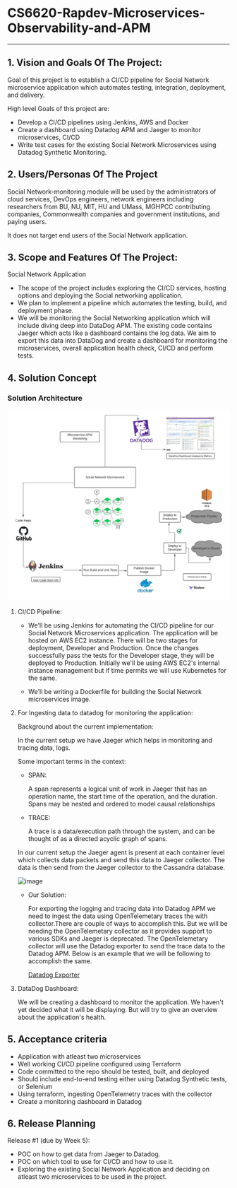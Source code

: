 # CS6620-Rapdev-Microservices-Observability-and-APM

** **

## 1. Vision and Goals Of The Project:

Goal of this project is to establish a CI/CD pipeline for Social Network microservice application which automates
testing, integration, deployment, and delivery.

High level Goals of this project are:

* Develop a CI/CD pipelines using Jenkins, AWS and Docker
* Create a dashboard using Datadog APM and Jaeger to monitor microservices, CI/CD
* Write test cases for the existing Social Network Microservices using Datadog Synthetic Monitoring.

## 2. Users/Personas Of The Project

Social Network-monitoring module will be used by the administrators of cloud services, DevOps engineers, network
engineers including researchers from BU, NU, MIT, HU and UMass, MGHPCC contributing companies, Commonwealth companies
and government institutions, and paying users.

It does not target end users of the Social Network application.

## 3. Scope and Features Of The Project:

Social Network Application

* The scope of the project includes exploring the CI/CD services, hosting options and deploying the Social networking
  application.
* We plan to implement a pipeline which automates the testing, build, and deployment phase.
* We will be monitoring the Social Networking application which will include diving deep into DataDog APM. The existing
  code contains Jaeger which acts like a dashboard contains the log data. We aim to export this data into DataDog and
  create a dashboard for monitoring the microservices, overall application health check, CI/CD and perform tests.

## 4. Solution Concept

### Solution Architecture

![alt text](https://github.com/ketakiu/CS6620-Rapdev-Microservices-Observability-and-APM/blob/main/Architecture.jpeg?raw=true)

1. CI/CD Pipeline:

    * We'll be using Jenkins for automating the CI/CD pipeline for our Social Network Microservices application. The
      application will be hosted on AWS EC2 instance. There will be two stages for deployment, Developer and Production.
      Once the changes successfully pass the tests for the Developer stage, they will be deployed to Production.
      Initially we'll be using AWS EC2's internal instance management but if time permits we will use Kubernetes for the
      same.

    * We'll be writing a Dockerfile for building the Social Network microservices image.

2. For Ingesting data to datadog for monitoring the application:

   Background about the current implementation:

   In the current setup we have Jaeger which helps in monitoring and tracing data, logs.

   Some important terms in the context:

    * SPAN:

      A span represents a logical unit of work in Jaeger that has an operation name, the start time of the operation,
      and the duration. Spans may be nested and ordered to model causal relationships

    * TRACE:

      A trace is a data/execution path through the system, and can be thought of as a directed acyclic graph of spans.

   In our current setup the Jaeger agent is present at each container level which collects data packets and send this
   data to Jaeger collector. The data is then send from the Jaeger collector to the Cassandra database.

   ![image](https://user-images.githubusercontent.com/55074591/134711163-414eb5bb-a3f6-4147-b953-3763816f91a2.png)

    * Our Solution:

      For exporting the logging and tracing data into Datadog APM we need to ingest the data using OpenTelemetary traces
      the with collector.There are couple of ways to accomplish this. But we will be needing the OpenTelemetary
      collector as it provides support to various SDKs and Jaeger is deprecated. The OpenTelemetary collector will use
      the Datadog exporter to send the trace data to the Datadog APM. Below is an example that we will be following to
      accomplish the same.

      [Datadog Exporter](https://github.com/open-telemetry/opentelemetry-collector-contrib/tree/main/exporter/datadogexporter)

3. DataDog Dashboard:

   We will be creating a dashboard to monitor the application. We haven't yet decided what it will be displaying. But
   will try to give an overview about the application's health.

## 5. Acceptance criteria

* Application with atleast two microservices
* Well working CI/CD pipeline configured using Terraform
* Code committed to the repo should be tested, built, and deployed
* Should include end-to-end testing either using Datadog Synthetic tests, or Selenium
* Using terraform, ingesting OpenTelemetry traces with the collector
* Create a monitoring dashboard in Datadog

## 6. Release Planning

Release #1 (due by Week 5):

* POC on how to get data from Jaeger to Datadog.
* POC on which tool to use for CI/CD and how to use it.
* Exploring the existing Social Network Application and deciding on atleast two microservices to be used in the project.
